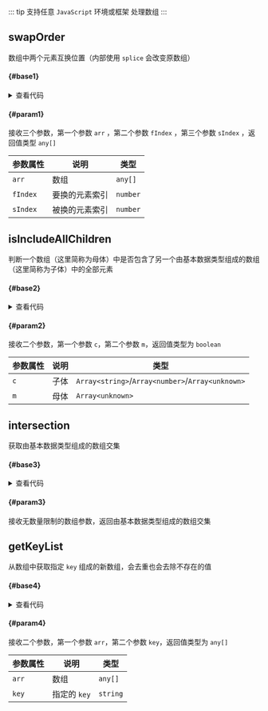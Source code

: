 <script setup>
import { useAddNumInOutlineLabel } from '../../.vitepress/utils/createElement.ts'
useAddNumInOutlineLabel(4)

import swapOrder from './swapOrder.vue'
import isIncludeAllChildren from './isIncludeAllChildren.vue'
import intersection from './intersection.vue'
import getKeyList from './getKeyList.vue'
</script>

::: tip 支持任意 `JavaScript` 环境或框架
处理数组
:::

## swapOrder

数组中两个元素互换位置（内部使用 `splice` 会改变原数组）

<div class="pure-border">

#### <divider-base /> {#base1}

<swapOrder />

<details>

<summary>查看代码</summary>

<<< @/utils/array/swapOrder.vue

</details>

#### <divider-param /> {#param1}

接收三个参数，第一个参数 `arr` ，第二个参数 `fIndex` ，第三个参数 `sIndex` ，返回值类型 `any[]`

| **参数属性** | **说明**       | **类型** |
| ------------ | -------------- | -------- |
| `arr`        | 数组           | `any[]`  |
| `fIndex`     | 要换的元素索引 | `number` |
| `sIndex`     | 被换的元素索引 | `number` |

</div>

## isIncludeAllChildren

判断一个数组（这里简称为母体）中是否包含了另一个由基本数据类型组成的数组（这里简称为子体）中的全部元素

<div class="pure-border">

#### <divider-base /> {#base2}

<isIncludeAllChildren />

<details>

<summary>查看代码</summary>

<<< @/utils/array/isIncludeAllChildren.vue

</details>

#### <divider-param /> {#param2}

接收二个参数，第一个参数 `c`，第二个参数 `m`，返回值类型为 `boolean`

| **参数属性** | **说明** | **类型**                                         |
| ------------ | -------- | ------------------------------------------------ |
| `c`          | 子体     | `Array<string>`/`Array<number>`/`Array<unknown>` |
| `m`          | 母体     | `Array<unknown>`                                 |

</div>

## intersection

获取由基本数据类型组成的数组交集

<div class="pure-border">

#### <divider-base /> {#base3}

<intersection />

<details>

<summary>查看代码</summary>

<<< @/utils/array/intersection.vue

</details>

#### <divider-param /> {#param3}

接收无数量限制的数组参数，返回由基本数据类型组成的数组交集

</div>

## getKeyList

从数组中获取指定 `key` 组成的新数组，会去重也会去除不存在的值

<div class="pure-border">

#### <divider-base /> {#base4}

<getKeyList />

<details>

<summary>查看代码</summary>

<<< @/utils/array/getKeyList.vue

</details>

#### <divider-param /> {#param4}

接收二个参数，第一个参数 `arr`，第二个参数 `key`，返回值类型为 `any[]`

| **参数属性** | **说明**     | **类型** |
| ------------ | ------------ | -------- |
| `arr`        | 数组         | `any[]`  |
| `key`        | 指定的 `key` | `string` |

</div>

